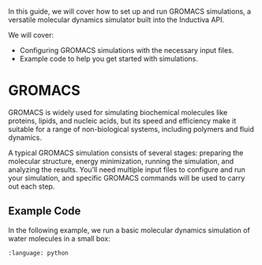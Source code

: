 In this guide, we will cover how to set up and run GROMACS simulations, 
a versatile molecular dynamics simulator built into the Inductiva API.

We will cover:

- Configuring GROMACS simulations with the necessary input files.
- Example code to help you get started with simulations.

# GROMACS

GROMACS is widely used for simulating biochemical molecules like proteins, 
lipids, and nucleic acids, but its speed and efficiency make it suitable 
for a range of non-biological systems, including polymers and fluid dynamics.

A typical GROMACS simulation consists of several stages: preparing the 
molecular structure, energy minimization, running the simulation, and 
analyzing the results. You’ll need multiple input files to configure and 
run your simulation, and specific GROMACS commands will be used to carry 
out each step.

## Example Code

In the following example, we run a basic molecular dynamics simulation 
of water molecules in a small box:

```{literalinclude} ../../examples/gromacs/gromacs.py
:language: python
```
